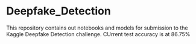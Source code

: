 # Deepfake_Detection

This repository contains out notebooks and models for submission to the Kaggle Deepfake Detection challenge. 
CUrrent test accuracy is at 86.75%
